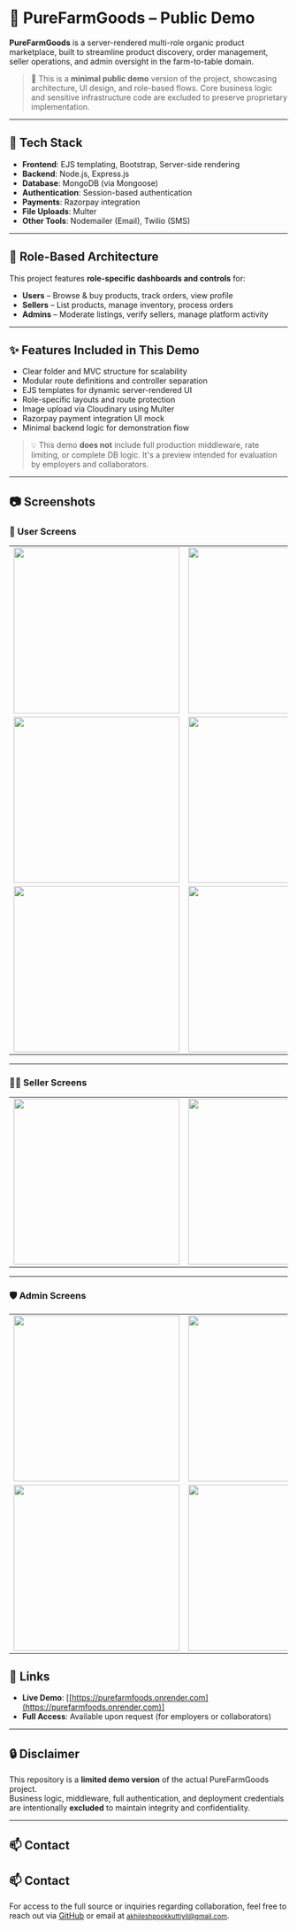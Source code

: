 # 🌾 PureFarmGoods – Public Demo

**PureFarmGoods** is a server-rendered multi-role organic product marketplace, built to streamline product discovery, order management, seller operations, and admin oversight in the farm-to-table domain.

> 📝 This is a **minimal public demo** version of the project, showcasing architecture, UI design, and role-based flows. Core business logic and sensitive infrastructure code are excluded to preserve proprietary implementation.

---

## 🔧 Tech Stack

- **Frontend**: EJS templating, Bootstrap, Server-side rendering  
- **Backend**: Node.js, Express.js  
- **Database**: MongoDB (via Mongoose)  
- **Authentication**: Session-based authentication 
- **Payments**: Razorpay integration    
- **File Uploads**: Multer  
- **Other Tools**: Nodemailer (Email), Twilio (SMS)

---

## 👥 Role-Based Architecture

This project features **role-specific dashboards and controls** for:

- **Users** – Browse & buy products, track orders, view profile  
- **Sellers** – List products, manage inventory, process orders  
- **Admins** – Moderate listings, verify sellers, manage platform activity

---

## ✨ Features Included in This Demo

- Clear folder and MVC structure for scalability  
- Modular route definitions and controller separation  
- EJS templates for dynamic server-rendered UI  
- Role-specific layouts and route protection  
- Image upload via Cloudinary using Multer  
- Razorpay payment integration UI mock  
- Minimal backend logic for demonstration flow

> 💡 This demo **does not** include full production middleware, rate limiting, or complete DB logic. It's a preview intended for evaluation by employers and collaborators.

---

## 📷 Screenshots

<h3>👤 User Screens</h3>
<table>
  <tr>
    <td><img src="https://github.com/user-attachments/assets/7dc4674f-0cfe-4525-a40d-d8e3d004a2de" width="300"></td>
    <td><img src="https://github.com/user-attachments/assets/bfa342a4-6938-4c58-9799-256285b17ca7" width="300"></td>
    <td><img src="https://github.com/user-attachments/assets/009c75a1-f5e3-4bb4-a7a9-1b438225d050" width="300"></td>
  </tr>
  <tr>
    <td><img src="https://github.com/user-attachments/assets/650e82de-52ec-4e31-a20f-8e8f1f335cd8" width="300"></td>
    <td><img src="https://github.com/user-attachments/assets/6c556631-10bc-4e04-9d48-27c72e59c1c4" width="300"></td>
    <td><img src="https://github.com/user-attachments/assets/3fac0502-35ec-4186-a7e4-1eea842f2cd3" width="300"></td>
  </tr>
  <tr>
    <td><img src="https://github.com/user-attachments/assets/97ea9506-22e8-420b-94e7-a6cad0683cd3" width="300"></td>
    <td><img src="https://github.com/user-attachments/assets/519a4351-40d2-4031-a207-08841f119cc1" width="300"></td>
    <td></td>
  </tr>
</table>

---

<h3>🧑‍🌾 Seller Screens</h3>
<table>
  <tr>
    <td><img src="https://github.com/user-attachments/assets/087d20f9-fa28-4cbc-99b4-7e9b4985a7e6" width="300"></td>
    <td><img src="https://github.com/user-attachments/assets/638677b7-23c3-4d52-8cfb-b1000cd70e2e" width="300"></td>
    <td><img src="https://github.com/user-attachments/assets/22a6754a-2dee-4685-8ab3-d48520921210" width="300"></td>
  </tr>
</table>

---

<h3>🛡️ Admin Screens</h3>
<table>
  <tr>
    <td><img src="https://github.com/user-attachments/assets/618d0d5b-8f95-4a03-a8ac-2c2e945fa198" width="300"></td>
    <td><img src="https://github.com/user-attachments/assets/16fb6324-ab0b-4333-b327-c44e138b1a5c" width="300"></td>
    <td><img src="https://github.com/user-attachments/assets/e8259da2-76bc-4d97-994f-5b351e04e06d" width="300"></td>
  </tr>
  <tr>
    <td><img src="https://github.com/user-attachments/assets/b3154f96-44ca-4325-949f-4518bd817592" width="300"></td>
    <td><img src="https://github.com/user-attachments/assets/dfbe151e-6b10-475a-9d23-06ec53321dcc" width="300"></td>
    <td><img src="https://github.com/user-attachments/assets/94337f2d-598f-4a7c-88dc-30d41f638884" width="300"></td>
  </tr>
</table>


## 🔗 Links

- **Live Demo**: [[https://purefarmfoods.onrender.com](https://purefarmfoods.onrender.com)]
- **Full Access**: Available upon request (for employers or collaborators)

---

## 🔒 Disclaimer

This repository is a **limited demo version** of the actual PureFarmGoods project.  
Business logic, middleware, full authentication, and deployment credentials are intentionally **excluded** to maintain integrity and confidentiality.

---

## 📫 Contact

## 📫 Contact

For access to the full source or inquiries regarding collaboration, feel free to reach out via <a href="https://github.com/yourusername">GitHub</a> or email at <span style="font-size: 12px;">akhileshpookkuttiyil@gmail.com</span>.

